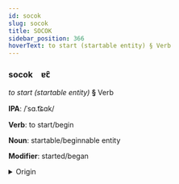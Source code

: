 ```yaml
---
id: socok
slug: socok
title: SOCOK
sidebar_position: 366
hoverText: to start (startable entity) § Verb
---
```


### socok&emsp;<span kind="abugida">ɐꞇ̑</span>

*to start (startable entity)* **§** Verb

**IPA**: /ˈsɑ.t͡ɕɑk/

**Verb**: to start/begin

**Noun**: startable/beginnable entity

**Modifier**: started/began

<details>
    <summary>Origin</summary>
    Slovak začať [ˈzat͡ʃac]<br/>
    <em>Balto-Slavic Language Family</em>
</details>